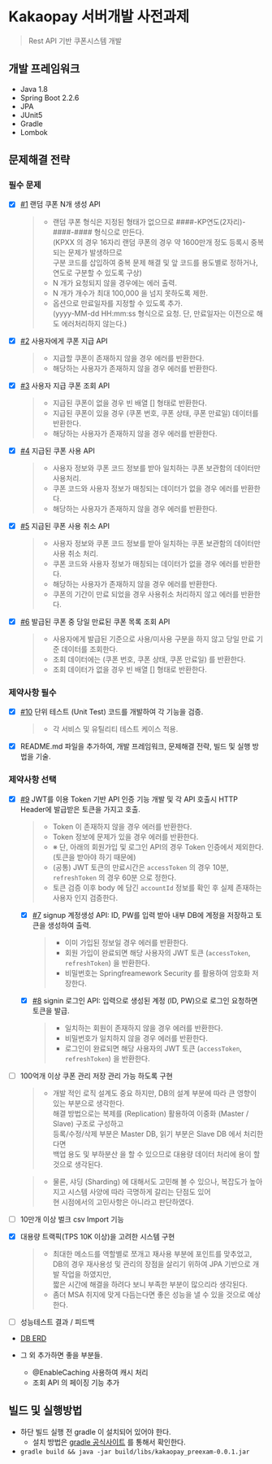 # Kakaopay 서버개발 사전과제

> Rest API 기반 쿠폰시스템 개발

## 개발 프레임워크
* Java 1.8
* Spring Boot 2.2.6
* JPA
* JUnit5
* Gradle
* Lombok

## 문제해결 전략
### 필수 문제 
- [x] [#1](https://github.com/minov87/kakaopay-preexam/issues/1) 랜덤 쿠폰 N개 생성 API
  > - 랜덤 쿠폰 형식은 지정된 형태가 없으므로 ####-KP연도(2자리)-####-#### 형식으로 만든다.  
      (KPXX 의 경우 16자리 랜덤 쿠폰의 경우 약 1600만개 정도 등록시 중복되는 문제가 발생하므로  
      구분 코드를 삽입하여 중복 문제 해결 및 앞 코드를 용도별로 정하거나, 연도로 구분할 수 있도록 구상)
  > - N 개가 요청되지 않을 경우에는 에러 출력.
  > - N 개가 개수가 최대 100,000 을 넘지 못하도록 제한.
  > - 옵션으로 만료일자를 지정할 수 있도록 추가.   
    (yyyy-MM-dd HH:mm:ss 형식으로 요청. 단, 만료일자는 이전으로 해도 에러처리하지 않는다.)
- [x] [#2](https://github.com/minov87/kakaopay-preexam/issues/2) 사용자에게 쿠폰 지급 API 
  > - 지급할 쿠폰이 존재하지 않을 경우 에러를 반환한다.
  > - 해당하는 사용자가 존재하지 않을 경우 에러를 반환한다.
- [x] [#3](https://github.com/minov87/kakaopay-preexam/issues/3) 사용자 지급 쿠폰 조회 API
  > - 지급된 쿠폰이 없을 경우 빈 배열 [] 형태로 반환한다.
  > - 지급된 쿠폰이 있을 경우 (쿠폰 번호, 쿠폰 상태, 쿠폰 만료일) 데이터를 반환한다.
  > - 해당하는 사용자가 존재하지 않을 경우 에러를 반환한다.
- [x] [#4](https://github.com/minov87/kakaopay-preexam/issues/4) 지급된 쿠폰 사용 API
  > - 사용자 정보와 쿠폰 코드 정보를 받아 일치하는 쿠폰 보관함의 데이터만 사용처리.
  > - 쿠폰 코드와 사용자 정보가 매칭되는 데이터가 없을 경우 에러를 반환한다.
  > - 해당하는 사용자가 존재하지 않을 경우 에러를 반환한다.
- [x] [#5](https://github.com/minov87/kakaopay-preexam/issues/5) 지급된 쿠폰 사용 취소 API
  > - 사용자 정보와 쿠폰 코드 정보를 받아 일치하는 쿠폰 보관함의 데이터만 사용 취소 처리.
  > - 쿠폰 코드와 사용자 정보가 매칭되는 데이터가 없을 경우 에러를 반환한다.
  > - 해당하는 사용자가 존재하지 않을 경우 에러를 반환한다.
  > - 쿠폰의 기간이 만료 되었을 경우 사용취소 처리하지 않고 에러를 반환한다.
- [x] [#6](https://github.com/minov87/kakaopay-preexam/issues/6) 발급된 쿠폰 중 당일 만료된 쿠폰 목록 조회 API
  > - 사용자에게 발급된 기준으로 사용/미사용 구분을 하지 않고 당일 만료 기준 데이터를 조회한다.
  > - 조회 데이터에는 (쿠폰 번호, 쿠폰 상태, 쿠폰 만료일) 를 반환한다.
  > - 조회 데이터가 없을 경우 빈 배열 [] 형태로 반환한다.

### 제약사항 필수
  - [x] [#10](https://github.com/minov87/kakaopay-preexam/issues/10) 단위 테스트 (Unit Test) 코드를 개발하여 각 기능을 검증.
    > - 각 서비스 및 유틸리티 테스트 케이스 적용.
  - [x] README.md 파일을 추가하여, 개발 프레임워크, 문제해결 전략, 빌드 및 실행 방법을 기술.

### 제약사항 선택
- [x] [#9](https://github.com/minov87/kakaopay-preexam/issues/9) JWT를 이용 Token 기반 API 인증 기능 개발 및 각 API 호출시 HTTP Header에 발급받은 토큰을 가지고 호출.
    > - Token 이 존재하지 않을 경우 에러를 반환한다.
    > - Token 정보에 문제가 있을 경우 에러를 반환한다.
    > - ※ 단, 아래의 회원가입 및 로그인 API의 경우 Token 인증에서 제외한다. (토큰을 받아야 하기 때문에)
    > - (공통) JWT 토큰의 만료시간은 `accessToken` 의 경우 10분, `refreshToken` 의 경우 60분 으로 정한다.
    > - 토큰 검증 이후 body 에 담긴 `accountId` 정보를 확인 후 실제 존재하는 사용자 인지 검증한다.                                                                                                                                      
  - [x] [#7](https://github.com/minov87/kakaopay-preexam/issues/7) signup 계정생성 API: ID, PW를 입력 받아 내부 DB에 계정을 저장하고 토큰을 생성하여 출력.
    > - 이미 가입된 정보일 경우 에러를 반환한다.
    > - 회원 가입이 완료되면 해당 사용자의 JWT 토큰 (`accessToken`, `refreshToken`) 을 반환한다.
    > - 비밀번호는 Springfreamework Security 를 활용하여 암호화 저장한다.
  - [x] [#8](https://github.com/minov87/kakaopay-preexam/issues/8) signin 로그인 API: 입력으로 생성된 계정 (ID, PW)으로 로그인 요청하면 토큰을 발급.
    > - 일치하는 회원이 존재하지 않을 경우 에러를 반환한다.
    > - 비밀번호가 일치하지 않을 경우 에러를 반환한다.
    > - 로그인이 완료되면 해당 사용자의 JWT 토큰 (`accessToken`, `refreshToken`) 을 반환한다.
- [ ] 100억개 이상 쿠폰 관리 저장 관리 가능 하도록 구현
   > - 개발 적인 로직 설계도 중요 하지만, DB의 설계 부분에 따라 큰 영향이 있는 부분으로 생각한다.   
       해결 방법으로는 복제를 (Replication) 활용하여 이중화 (Master / Slave) 구조로 구성하고  
       등록/수정/삭제 부분은 Master DB, 읽기 부분은 Slave DB 에서 처리한다면  
       백업 용도 및 부하분산 을 할 수 있으므로 대용량 데이터 처리에 용이 할 것으로 생각된다.  

   > - 물론, 샤딩 (Sharding) 에 대해서도 고민해 볼 수 있으나, 복잡도가 높아지고 시스템 사양에 따라 극명하게 갈리는 단점도 있어    
       현 시점에서의 고민사항은 아니라고 판단하였다.
- [ ] 10만개 이상 벌크 csv Import 기능
- [x] 대용량 트랙픽(TPS 10K 이상)을 고려한 시스템 구현
    > - 최대한 메소드를 역할별로 쪼개고 재사용 부분에 포인트를 맞추었고,   
        DB의 경우 재사용성 및 관리의 장점을 살리기 위하여 JPA 기반으로 개발 작업을 하였지만,   
        짧은 시간에 해결을 하려다 보니 부족한 부분이 많으리라 생각된다.
    > - 좀더 MSA 취지에 맞게 다듬는다면 좋은 성능을 낼 수 있을 것으로 예상한다.
- [ ] 성능테스트 결과 / 피드백
  
- [DB ERD](https://www.erdcloud.com/d/o5MEyDk9nRgfZYNSN)

- 그 외 추가하면 좋을 부분들.
  - @EnableCaching 사용하여 캐시 처리
  - 조회 API 의 페이징 기능 추가

## 빌드 및 실행방법
- 하단 빌드 실행 전 gradle 이 설치되어 있어야 한다.
  - 설치 방법은 [gradle 공식사이트](https://gradle.org/install/) 를 통해서 확인한다.
- `gradle build && java -jar build/libs/kakaopay_preexam-0.0.1.jar`